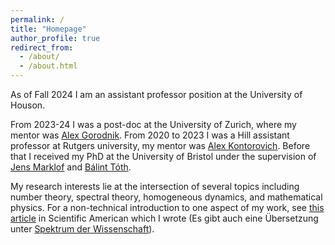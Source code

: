 ```yaml
---
permalink: /
title: "Homepage"
author_profile: true
redirect_from: 
  - /about/
  - /about.html
---
```


As of Fall 2024 I am an assistant professor position at the University of Houson. 

From 2023-24 I was a post-doc at the University of Zurich, where my mentor was [Alex Gorodnik](https://www.math.uzh.ch/gorodnik/). From 2020 to 2023 I was a Hill assistant professor at Rutgers university, my mentor was [Alex Kontorovich](https://sites.math.rutgers.edu/~alexk/).  Before that I received my PhD at the University of Bristol under the supervision of [Jens Marklof](https://people.maths.bris.ac.uk/~majm/home.html) and [Bálint Tóth](https://sites.google.com/view/balint-toth-math/home). 



My research interests lie at the intersection of several topics including number theory, spectral theory, homogeneous dynamics, and mathematical physics. For a non-technical introduction to one aspect of my work, see [this article](https://www.scientificamerican.com/article/these-numbers-look-random-but-arent-mathematicians-prove/) in Scientific American which I wrote (Es gibt auch eine Übersetzung unter [Spektrum der Wissenschaft](https://www.spektrum.de/news/zwei-mathematiker-erzeugen-die-zufaelligsten-folgen-der-welt/2205985)).
